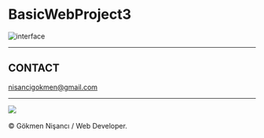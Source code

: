 # BasicWebProject3
![interface](https://user-images.githubusercontent.com/91744618/137241800-8df001aa-4fea-49a3-ac2a-a08e88bda9a8.png)



<hr>
<h2> CONTACT </h2>
<a href = "http://www.gmail.com" > nisancigokmen@gmail.com</a> <br>
<hr>
<div>
<img src = "https://media1.giphy.com/media/1ZDDyAaAA82ywDiyKs/giphy.gif">
  
  
  
  
  
  

</div><br>
&copy; Gökmen Nişancı / Web Developer.

